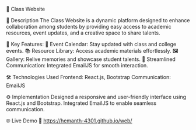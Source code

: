 🌟 Class Website

🚀 Description
The Class Website is a dynamic platform designed to enhance collaboration among students by providing easy access to academic resources, event updates, and a creative space to share talents.

🔑 Key Features:
📅 Event Calendar: Stay updated with class and college events.
📚 Resource Library: Access academic materials effortlessly.
🖼️ Gallery: Relive memories and showcase student talents.
📧 Streamlined Communication: Integrated EmailJS for smooth interaction.

🛠️ Technologies Used
Frontend: React.js, Bootstrap
Communication: EmailJS

⚙️ Implementation
Designed a responsive and user-friendly interface using React.js and Bootstrap.
Integrated EmailJS to enable seamless communication.

🌐 Live Demo 🔗 https://hemanth-4301.github.io/web/
